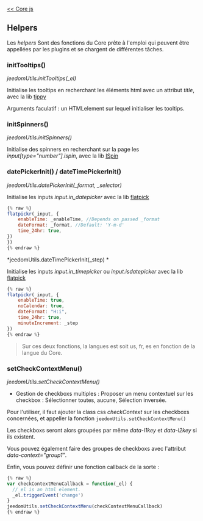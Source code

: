 [<< Core js](/fr_FR/dev/corejs/index)  
## Helpers

Les *helpers* Sont des fonctions du Core prête à l'emploi qui peuvent être appellées par les plugins et se chargent de différentes tâches.


### initTooltips()

*jeedomUtils.initTooltips(_el)*

Initialise les tooltips en recherchant les éléments html avec un attribut *title*, avec la lib [tippy](https://atomiks.github.io/tippyjs/)

Arguments faculatif : un HTMLelement sur lequel initialiser les tooltips.

### initSpinners() 

*jeedomUtils.initSpinners()*

Initialise des spinners en recherchant sur la page les *input[type="number"].ispin*, avec la lib [ISpin](https://unmanner.github.io/ispinjs/)

### datePickerInit() / dateTimePickerInit() 

*jeedomUtils.datePickerInit(_format, _selector)*

Initialise les inputs *input.in_datepicker* avec la lib [flatpick](https://flatpickr.js.org/)

````js
{% raw %}
flatpickr(_input, {
    enableTime: _enableTime, //Depends on passed _format
    dateFormat: _format, //Default: 'Y-m-d'
    time_24hr: true,
})
})
{% endraw %}
````

*jeedomUtils.dateTimePickerInit(_step) *

Initialise les inputs *input.in_timepicker* ou *input.isdatepicker* avec la lib [flatpick](https://flatpickr.js.org/)

````js
{% raw %}
flatpickr(_input, {
    enableTime: true,
    noCalendar: true,
    dateFormat: "H:i",
    time_24hr: true,
    minuteIncrement: _step
})
{% endraw %}
````
> Sur ces deux fonctions, la langues est soit us, fr, es en fonction de la langue du Core.

### setCheckContextMenu() 

*jeedomUtils.setCheckContextMenu()*

- Gestion de checkboxs multiples : Proposer un menu contextuel sur les checkbox : Sélectionner toutes, aucune, Sélection inversée.

Pour l'utiliser, il faut ajouter la class css *checkContext* sur les checkboxs concernées, et appeller la fonction ``jeedomUtils.setCheckContextMenu()``

Les checkboxs seront alors groupées par même *data-l1key* et *data-l2key* si ils existent.

Vous pouvez également faire des groupes de checkboxs avec l'attribut *data-context="group1"*.

Enfin, vous pouvez définir une fonction callback de la sorte :

````js
{% raw %}
var checkContextMenuCallback = function(_el) {
  //_el is an html element.
  _el.triggerEvent('change')
}
jeedomUtils.setCheckContextMenu(checkContextMenuCallback)
{% endraw %}
````
